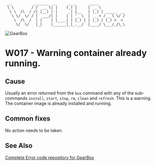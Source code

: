 ```
 __          _______  _      _ _       ____
 \ \        / /  __ \| |    (_) |     |  _ \
  \ \  /\  / /| |__) | |     _| |__   | |_) | _____  __
   \ \/  \/ / |  ___/| |    | | '_ \  |  _ < / _ \ \/ /
    \  /\  /  | |    | |____| | |_) | | |_) | (_) >  <
     \/  \/   |_|    |______|_|_.__/  |____/ \___/_/\_\
```

![GearBox](https://github.com/wplib/box-scripts/blob/master/GearBox-100x.png)

# W017 - Warning container already running.

## Cause
Usually an error returned from the `box` command with any of the sub-commands `install`, `start`, `stop`, `rm`, `clean` and `refresh`.
This is a warning. The container image is already installed and running.

## Common fixes
No action needs to be taken.

### 


## See Also
[Complete Error code repository for GearBox](https://github.com/wplib/box-scripts/tree/master/docs/errors)

